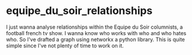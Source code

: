 # equipe_du_soir_relationships

I just wanna analyse relationships within the Equipe du Soir columnists, a football french tv show. I wanna know who works with who and who hates who.
So I've drafted a graph using networkx a python library. This is quite simple since I've not plenty of time to work on it.
